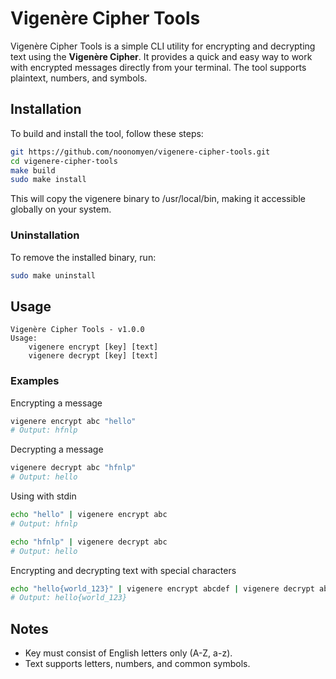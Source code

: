 # Vigenère Cipher Tools

Vigenère Cipher Tools is a simple CLI utility for encrypting and decrypting text using the **Vigenère Cipher**. It provides a quick and easy way to work with encrypted messages directly from your terminal. The tool supports plaintext, numbers, and symbols.

## Installation

To build and install the tool, follow these steps:

```bash
git https://github.com/noonomyen/vigenere-cipher-tools.git
cd vigenere-cipher-tools
make build
sudo make install
```

This will copy the vigenere binary to /usr/local/bin, making it accessible globally on your system.

### Uninstallation

To remove the installed binary, run:

```bash
sudo make uninstall
```

## Usage

```text
Vigenère Cipher Tools - v1.0.0
Usage:
    vigenere encrypt [key] [text]
    vigenere decrypt [key] [text]
```

### Examples

Encrypting a message

```bash
vigenere encrypt abc "hello"
# Output: hfnlp
```

Decrypting a message

```bash
vigenere decrypt abc "hfnlp"
# Output: hello
```

Using with stdin

```bash
echo "hello" | vigenere encrypt abc
# Output: hfnlp

echo "hfnlp" | vigenere decrypt abc
# Output: hello
```

Encrypting and decrypting text with special characters

```bash
echo "hello{world_123}" | vigenere encrypt abcdef | vigenere decrypt abcdef
# Output: hello{world_123}
```

## Notes

- Key must consist of English letters only (A-Z, a-z).
- Text supports letters, numbers, and common symbols.
